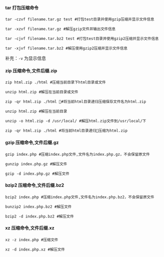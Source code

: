 #### tar 打包压缩命令

```
tar -czvf filename.tar.gz test #打包test目录并使用gzip压缩并显示文件信息

tar -xzvf filename.tar.gz #解压gzip文件并输出文件信息

tar -cjvf filename.tar.bz2 test #打包test目录并使用gzip2压缩并显示文件信息

tar -xjvf filename.tar.bz2 #解压使用gzip2压缩并显示文件信息

```
补充：`-v` 为显示信息

#### zip 压缩命令,文件后缀.zip

```
zip html.zip ./html #压缩当前目录下html目录或文件

unzip html.zip #解压在当前目录或文件

zip -qr html.zip ./html #将当前html目录递归压缩保存文件名为html.zip

unzip html.zip #解压在当前目录

unzip -o html.zip -d /usr/local/ #解压html.zip文件到/usr/local/下

zip -qr html.zip ./html #将当前html目录递归压缩为html.zip
```

#### gzip 压缩命令,文件后缀.gz

```
gzip index.php #压缩index.php文件,文件名为index.php.gz，不会保留原文件

gunzip index.php.gz #解压文件

gzip -d index.php.gz #解压文件

```

#### bzip2 压缩命令,文件后缀.bz2

```
bzip2 index.php #压缩index.php文件,文件名为index.php.bz2，不会保留原文件

bunzip2 index.php.bz2 #解压文件

bzip2 -d index.php.bz2 #解压文件

```

#### xz 压缩命令,文件后缀.xz

```
xz -z index.php #压缩文件

xz -d index.php.xz #解压文件
```



